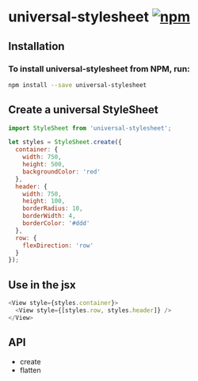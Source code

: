 # universal-stylesheet [![npm](https://img.shields.io/npm/v/universal-stylesheet.svg)](https://www.npmjs.com/package/universal-stylesheet)

## Installation

### To install universal-stylesheet from NPM, run:

```sh
npm install --save universal-stylesheet
```

## Create a universal StyleSheet

```js
import StyleSheet from 'universal-stylesheet';

let styles = StyleSheet.create({
  container: {
    width: 750,
    height: 500,
    backgroundColor: 'red'
  },
  header: {
    width: 750,
    height: 100,
    borderRadius: 10,
    borderWidth: 4,
    borderColor: '#ddd'
  },
  row: {
    flexDirection: 'row'
  }
});
```

## Use in the jsx

```js
<View style={styles.container}>
  <View style={[styles.row, styles.header]} />
</View>
```

## API

* create
* flatten
